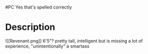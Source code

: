 #PC Yes that's spelled correctly
# Description

![[Revenant.png]]
6'5"? pretty tall, intelligent but is missing a lot of experience, "unintentionally" a smartass